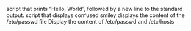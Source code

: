 script that prints “Hello, World”, followed by a new line to the standard output. 
script that displays confused smiley
displays the content of the /etc/passwd file
Display the content of /etc/passwd and /etc/hosts
